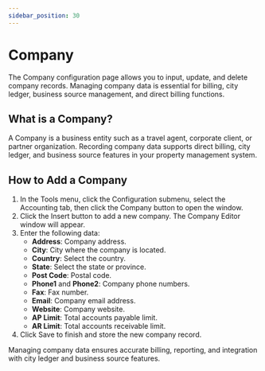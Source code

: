 ```yaml
---
sidebar_position: 30
---
```


# Company

The Company configuration page allows you to input, update, and delete company records. Managing company data is essential for billing, city ledger, business source management, and direct billing functions.

## What is a Company?

A Company is a business entity such as a travel agent, corporate client, or partner organization. Recording company data supports direct billing, city ledger, and business source features in your property management system.

## How to Add a Company

1. In the Tools menu, click the Configuration submenu, select the Accounting tab, then click the Company button to open the window.
2. Click the Insert button to add a new company. The Company Editor window will appear.
3. Enter the following data:
   - **Address**: Company address.
   - **City**: City where the company is located.
   - **Country**: Select the country.
   - **State**: Select the state or province.
   - **Post Code**: Postal code.
   - **Phone1** and **Phone2**: Company phone numbers.
   - **Fax**: Fax number.
   - **Email**: Company email address.
   - **Website**: Company website.
   - **AP Limit**: Total accounts payable limit.
   - **AR Limit**: Total accounts receivable limit.
4. Click Save to finish and store the new company record.

Managing company data ensures accurate billing, reporting, and integration with city ledger and business source features.
